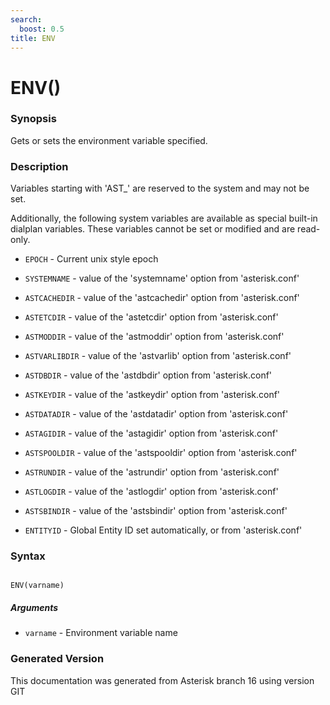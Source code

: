 ```yaml
---
search:
  boost: 0.5
title: ENV
---
```


# ENV()

### Synopsis

Gets or sets the environment variable specified.

### Description

Variables starting with 'AST\_' are reserved to the system and may not be set.<br>

Additionally, the following system variables are available as special built-in dialplan variables. These variables cannot be set or modified and are read-only.<br>


* `EPOCH` - Current unix style epoch<br>

* `SYSTEMNAME` - value of the 'systemname' option from 'asterisk.conf'<br>

* `ASTCACHEDIR` - value of the 'astcachedir' option from 'asterisk.conf'<br>

* `ASTETCDIR` - value of the 'astetcdir' option from 'asterisk.conf'<br>

* `ASTMODDIR` - value of the 'astmoddir' option from 'asterisk.conf'<br>

* `ASTVARLIBDIR` - value of the 'astvarlib' option from 'asterisk.conf'<br>

* `ASTDBDIR` - value of the 'astdbdir' option from 'asterisk.conf'<br>

* `ASTKEYDIR` - value of the 'astkeydir' option from 'asterisk.conf'<br>

* `ASTDATADIR` - value of the 'astdatadir' option from 'asterisk.conf'<br>

* `ASTAGIDIR` - value of the 'astagidir' option from 'asterisk.conf'<br>

* `ASTSPOOLDIR` - value of the 'astspooldir' option from 'asterisk.conf'<br>

* `ASTRUNDIR` - value of the 'astrundir' option from 'asterisk.conf'<br>

* `ASTLOGDIR` - value of the 'astlogdir' option from 'asterisk.conf'<br>

* `ASTSBINDIR` - value of the 'astsbindir' option from 'asterisk.conf'<br>

* `ENTITYID` - Global Entity ID set automatically, or from 'asterisk.conf'<br>

### Syntax


```

ENV(varname)
```
##### Arguments


* `varname` - Environment variable name<br>


### Generated Version

This documentation was generated from Asterisk branch 16 using version GIT 